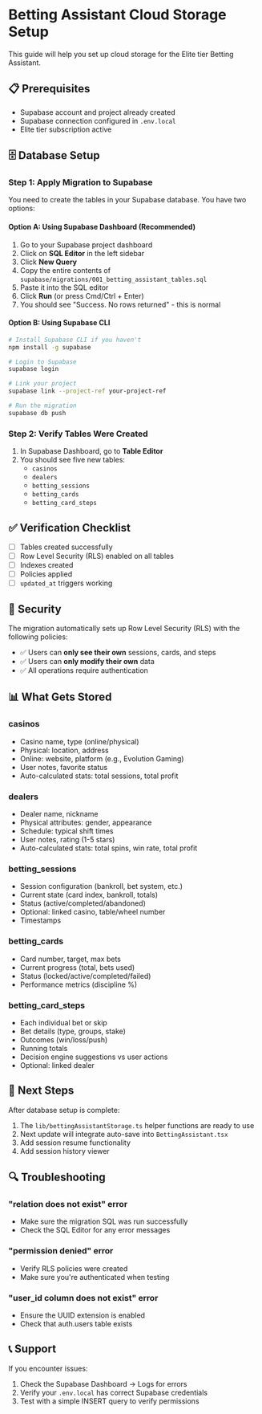 # Betting Assistant Cloud Storage Setup

This guide will help you set up cloud storage for the Elite tier Betting Assistant.

## 📋 Prerequisites

- Supabase account and project already created
- Supabase connection configured in `.env.local`
- Elite tier subscription active

## 🗄️ Database Setup

### Step 1: Apply Migration to Supabase

You need to create the tables in your Supabase database. You have two options:

#### **Option A: Using Supabase Dashboard (Recommended)**

1. Go to your Supabase project dashboard
2. Click on **SQL Editor** in the left sidebar
3. Click **New Query**
4. Copy the entire contents of `supabase/migrations/001_betting_assistant_tables.sql`
5. Paste it into the SQL editor
6. Click **Run** (or press Cmd/Ctrl + Enter)
7. You should see "Success. No rows returned" - this is normal

#### **Option B: Using Supabase CLI**

```bash
# Install Supabase CLI if you haven't
npm install -g supabase

# Login to Supabase
supabase login

# Link your project
supabase link --project-ref your-project-ref

# Run the migration
supabase db push
```

### Step 2: Verify Tables Were Created

1. In Supabase Dashboard, go to **Table Editor**
2. You should see five new tables:
   - `casinos`
   - `dealers`
   - `betting_sessions`
   - `betting_cards`
   - `betting_card_steps`

## ✅ Verification Checklist

- [ ] Tables created successfully
- [ ] Row Level Security (RLS) enabled on all tables
- [ ] Indexes created
- [ ] Policies applied
- [ ] `updated_at` triggers working

## 🔐 Security

The migration automatically sets up Row Level Security (RLS) with the following policies:

- ✅ Users can **only see their own** sessions, cards, and steps
- ✅ Users can **only modify their own** data
- ✅ All operations require authentication

## 📊 What Gets Stored

### casinos
- Casino name, type (online/physical)
- Physical: location, address
- Online: website, platform (e.g., Evolution Gaming)
- User notes, favorite status
- Auto-calculated stats: total sessions, total profit

### dealers
- Dealer name, nickname
- Physical attributes: gender, appearance
- Schedule: typical shift times
- User notes, rating (1-5 stars)
- Auto-calculated stats: total spins, win rate, total profit

### betting_sessions
- Session configuration (bankroll, bet system, etc.)
- Current state (card index, bankroll, totals)
- Status (active/completed/abandoned)
- Optional: linked casino, table/wheel number
- Timestamps

### betting_cards
- Card number, target, max bets
- Current progress (total, bets used)
- Status (locked/active/completed/failed)
- Performance metrics (discipline %)

### betting_card_steps
- Each individual bet or skip
- Bet details (type, groups, stake)
- Outcomes (win/loss/push)
- Running totals
- Decision engine suggestions vs user actions
- Optional: linked dealer

## 🚀 Next Steps

After database setup is complete:

1. The `lib/bettingAssistantStorage.ts` helper functions are ready to use
2. Next update will integrate auto-save into `BettingAssistant.tsx`
3. Add session resume functionality
4. Add session history viewer

## 🔍 Troubleshooting

### "relation does not exist" error
- Make sure the migration SQL was run successfully
- Check the SQL Editor for any error messages

### "permission denied" error
- Verify RLS policies were created
- Make sure you're authenticated when testing

### "user_id column does not exist" error
- Ensure the UUID extension is enabled
- Check that auth.users table exists

## 📞 Support

If you encounter issues:
1. Check the Supabase Dashboard → Logs for errors
2. Verify your `.env.local` has correct Supabase credentials
3. Test with a simple INSERT query to verify permissions

